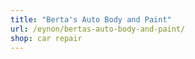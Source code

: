 ```yaml
---
title: "Berta's Auto Body and Paint"
url: /eynon/bertas-auto-body-and-paint/
shop: car repair
---
```

